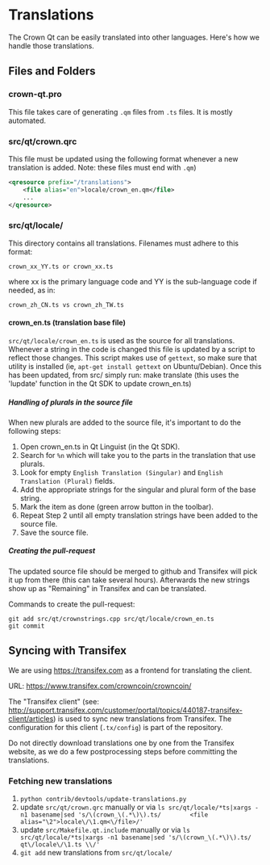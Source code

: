 Translations
============

The Crown Qt can be easily translated into other languages. Here's how we
handle those translations.

Files and Folders
-----------------

### crown-qt.pro

This file takes care of generating `.qm` files from `.ts` files. It is mostly
automated.

### src/qt/crown.qrc

This file must be updated using the following format whenever a new translation is added. Note: these
files must end with `.qm`)

```xml
<qresource prefix="/translations">
    <file alias="en">locale/crown_en.qm</file>
    ...
</qresource>
```

### src/qt/locale/

This directory contains all translations. Filenames must adhere to this format:

    crown_xx_YY.ts or crown_xx.ts

where xx is the primary language code and YY is the sub-language code if needed, as in:

    crown_zh_CN.ts vs crown_zh_TW.ts
    
#### crown_en.ts (translation base file)

`src/qt/locale/crown_en.ts` is used as the source for all translations. Whenever a string in the code is changed
this file is updated by a script to reflect those changes. This script makes use of `gettext`,
so make sure that utility is installed (ie, `apt-get install gettext` on
Ubuntu/Debian). Once this has been updated, from src/ simply run:
    make translate
(this uses the 'lupdate' function in the Qt SDK to update crown_en.ts)

##### Handling of plurals in the source file

When new plurals are added to the source file, it's important to do the following steps:

1. Open crown_en.ts in Qt Linguist (in the Qt SDK).
2. Search for `%n` which will take you to the parts in the translation that use plurals.
3. Look for empty `English Translation (Singular)` and `English Translation (Plural)` fields.
4. Add the appropriate strings for the singular and plural form of the base string.
5. Mark the item as done (green arrow button in the toolbar).
6. Repeat Step 2 until all empty translation strings have been added to the source file.
7. Save the source file.

##### Creating the pull-request

The updated source file should be merged to github and Transifex will pick it
up from there (this can take several hours). Afterwards the new strings show up as "Remaining"
in Transifex and can be translated.

Commands to create the pull-request:

    git add src/qt/crownstrings.cpp src/qt/locale/crown_en.ts
    git commit

Syncing with Transifex
----------------------

We are using https://transifex.com as a frontend for translating the client.

URL: https://www.transifex.com/crowncoin/crowncoin/

The "Transifex client" (see: http://support.transifex.com/customer/portal/topics/440187-transifex-client/articles)
is used to sync new translations from Transifex. The configuration for this client (`.tx/config`)
is part of the repository.

Do not directly download translations one by one from the Transifex website, as we do a few
postprocessing steps before committing the translations.

### Fetching new translations

1. `python contrib/devtools/update-translations.py`
2. update `src/qt/crown.qrc` manually or via
   `ls src/qt/locale/*ts|xargs -n1 basename|sed 's/\(crown_\(.*\)\).ts/        <file alias="\2">locale\/\1.qm<\/file>/'`
3. update `src/Makefile.qt.include` manually or via
   `ls src/qt/locale/*ts|xargs -n1 basename|sed 's/\(crown_\(.*\)\).ts/  qt\/locale\/\1.ts \\/'`
4. `git add` new translations from `src/qt/locale/`
